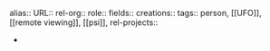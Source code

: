 alias::
URL::
rel-org::
role::
fields::
creations::
tags:: person, [[UFO]], [[remote viewing]], [[psi]],
rel-projects::

-
